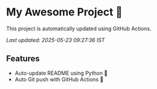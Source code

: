 # My Awesome Project 🚀

This project is automatically updated using GitHub Actions.

_Last updated: 2025-05-23 09:27:36 IST_

## Features
- Auto-update README using Python 🐍
- Auto Git push with GitHub Actions 🤖

